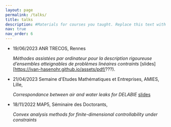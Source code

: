 ```yaml
---
layout: page
permalink: /talks/
title: talks
description: #Materials for courses you taught. Replace this text with your description.
nav: true
nav_order: 6
---
```


- 19/06/2023 ANR TRECOS, Rennes

  *Méthodes assistées par ordinateur pour la description rigoureuse d’ensembles atteignables de problèmes linéaires contraints*
  [slides][https://ivan-hasenohr.github.io/assets/pdf/???). 

- 21/04/2023 Semaine d'Etudes Mathématiques et Entreprises, AMIES, Lille, 

  *Correspondance between air and water leaks for DELABIE*
  [slides](https://ivan-hasenohr.github.io/assets/pdf/???)

- 18/11/2022 MAP5, Séminaire des Doctorants, 

  *Convex analysis methods for finite-dimensional controllability under constraints*

